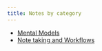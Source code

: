 ```yaml
---
title: Notes by category
---
```


- [Mental Models](/posts/mental_models)
- [Note taking and Workflows](/posts/note_taking_and_workflows)
